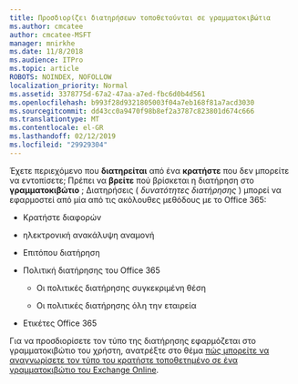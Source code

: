 ```yaml
---
title: Προσδιορίζει διατηρήσεων τοποθετούνται σε γραμματοκιβώτια
ms.author: cmcatee
author: cmcatee-MSFT
manager: mnirkhe
ms.date: 11/8/2018
ms.audience: ITPro
ms.topic: article
ROBOTS: NOINDEX, NOFOLLOW
localization_priority: Normal
ms.assetid: 3378775d-67a2-47aa-a7ed-fbc6d0b4d561
ms.openlocfilehash: b993f28d9321805003f04a7eb168f81a7acd3030
ms.sourcegitcommit: dd43cc0a9470f98b8ef2a3787c823801d674c666
ms.translationtype: MT
ms.contentlocale: el-GR
ms.lasthandoff: 02/12/2019
ms.locfileid: "29929304"
---
```

Έχετε περιεχόμενο που **διατηρείται** από ένα **κρατήστε** που δεν μπορείτε να εντοπίσετε; Πρέπει να **βρείτε** πού βρίσκεται η διατήρηση στο **γραμματοκιβώτιο** ; Διατηρήσεις ( *δυνατότητες διατήρησης* ) μπορεί να εφαρμοστεί από μία από τις ακόλουθες μεθόδους με το Office 365: 
  
- Κρατήστε διαφορών 
    
- ηλεκτρονική ανακάλυψη αναμονή
    
- Επιτόπου διατήρηση
    
- Πολιτική διατήρησης του Office 365 
    
  - Οι πολιτικές διατήρησης συγκεκριμένη θέση
    
  - Οι πολιτικές διατήρησης όλη την εταιρεία
    
- Ετικέτες Office 365
    
Για να προσδιορίσετε τον τύπο της διατήρησης εφαρμόζεται στο γραμματοκιβώτιο του χρήστη, ανατρέξτε στο θέμα [πώς μπορείτε να αναγνωρίσετε τον τύπο του κρατήστε τοποθετημένο σε ένα γραμματοκιβώτιο του Exchange Online](https://docs.microsoft.com/office365/securitycompliance/identify-a-hold-on-an-exchange-online-mailbox).
  

